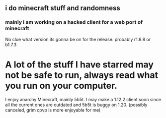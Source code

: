 ## i do minecraft stuff and randomness  
### mainly i am working on a hacked client for a web port of minecraft  
No clue what version its gonna be on for the release. probably r1.8.8 or b1.7.3  
# A lot of the stuff I have starred may not be safe to run, always read what you run on your computer.  
I enjoy anarchy Minecraft, mainly 5b5t. I may make a 1.12.2 client soon since all the current ones are outdated and 5b5t is buggy on 1.20. (possibly canceled, grim cpvp is more enjoyable for me)
